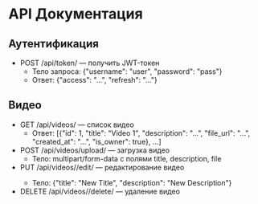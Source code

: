 # API Документация

## Аутентификация
- POST /api/token/ — получить JWT-токен
  - Тело запроса: {"username": "user", "password": "pass"}
  - Ответ: {"access": "...", "refresh": "..."}

## Видео
- GET /api/videos/ — список видео
  - Ответ: [{"id": 1, "title": "Video 1", "description": "...", "file_url": "...", "created_at": "...", "is_owner": true}, ...]
- POST /api/videos/upload/ — загрузка видео
  - Тело: multipart/form-data с полями title, description, file
- PUT /api/videos/<id>/edit/ — редактирование видео
  - Тело: {"title": "New Title", "description": "New Description"}
- DELETE /api/videos/<id>/delete/ — удаление видео